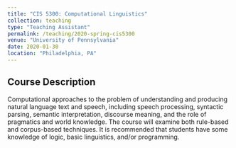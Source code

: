 ```yaml
---
title: "CIS 5300: Computational Linguistics"
collection: teaching
type: "Teaching Assistant"
permalink: /teaching/2020-spring-cis5300
venue: "University of Pennsylvania"
date: 2020-01-30
location: "Philadelphia, PA"
---
```


## Course Description
Computational approaches to the problem of understanding and producing natural language text and speech, including speech processing, syntactic parsing, semantic interpretation, discourse meaning, and the role of pragmatics and world knowledge. The course will examine both rule-based and corpus-based techniques. It is recommended that students have some knowledge of logic, basic linguistics, and/or programming.